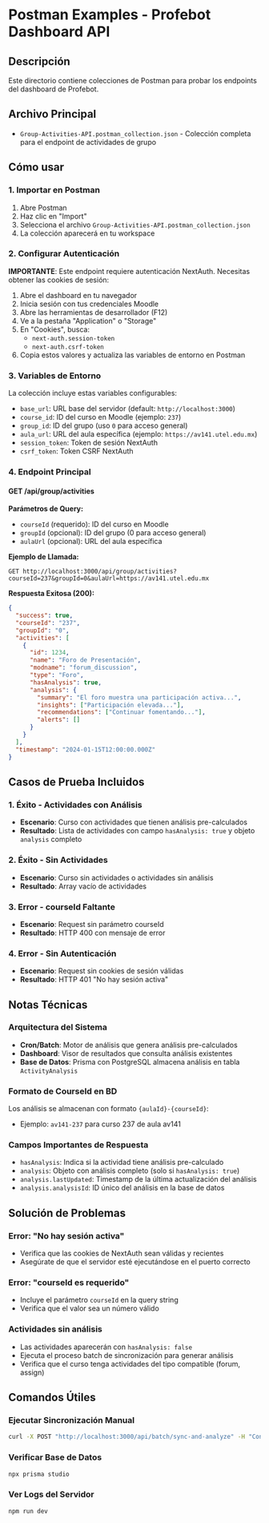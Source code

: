 # Postman Examples - Profebot Dashboard API

## Descripción
Este directorio contiene colecciones de Postman para probar los endpoints del dashboard de Profebot.

## Archivo Principal
- `Group-Activities-API.postman_collection.json` - Colección completa para el endpoint de actividades de grupo

## Cómo usar

### 1. Importar en Postman
1. Abre Postman
2. Haz clic en "Import"
3. Selecciona el archivo `Group-Activities-API.postman_collection.json`
4. La colección aparecerá en tu workspace

### 2. Configurar Autenticación
**IMPORTANTE**: Este endpoint requiere autenticación NextAuth. Necesitas obtener las cookies de sesión:

1. Abre el dashboard en tu navegador
2. Inicia sesión con tus credenciales Moodle
3. Abre las herramientas de desarrollador (F12)
4. Ve a la pestaña "Application" o "Storage"
5. En "Cookies", busca:
   - `next-auth.session-token`
   - `next-auth.csrf-token`
6. Copia estos valores y actualiza las variables de entorno en Postman

### 3. Variables de Entorno
La colección incluye estas variables configurables:

- `base_url`: URL base del servidor (default: `http://localhost:3000`)
- `course_id`: ID del curso en Moodle (ejemplo: `237`)
- `group_id`: ID del grupo (uso `0` para acceso general)
- `aula_url`: URL del aula específica (ejemplo: `https://av141.utel.edu.mx`)
- `session_token`: Token de sesión NextAuth
- `csrf_token`: Token CSRF NextAuth

### 4. Endpoint Principal

#### GET /api/group/activities

**Parámetros de Query:**
- `courseId` (requerido): ID del curso en Moodle
- `groupId` (opcional): ID del grupo (0 para acceso general)
- `aulaUrl` (opcional): URL del aula específica

**Ejemplo de Llamada:**
```
GET http://localhost:3000/api/group/activities?courseId=237&groupId=0&aulaUrl=https://av141.utel.edu.mx
```

**Respuesta Exitosa (200):**
```json
{
  "success": true,
  "courseId": "237",
  "groupId": "0",
  "activities": [
    {
      "id": 1234,
      "name": "Foro de Presentación",
      "modname": "forum_discussion",
      "type": "Foro",
      "hasAnalysis": true,
      "analysis": {
        "summary": "El foro muestra una participación activa...",
        "insights": ["Participación elevada..."],
        "recommendations": ["Continuar fomentando..."],
        "alerts": []
      }
    }
  ],
  "timestamp": "2024-01-15T12:00:00.000Z"
}
```

## Casos de Prueba Incluidos

### 1. Éxito - Actividades con Análisis
- **Escenario**: Curso con actividades que tienen análisis pre-calculados
- **Resultado**: Lista de actividades con campo `hasAnalysis: true` y objeto `analysis` completo

### 2. Éxito - Sin Actividades
- **Escenario**: Curso sin actividades o actividades sin análisis
- **Resultado**: Array vacío de actividades

### 3. Error - courseId Faltante
- **Escenario**: Request sin parámetro courseId
- **Resultado**: HTTP 400 con mensaje de error

### 4. Error - Sin Autenticación
- **Escenario**: Request sin cookies de sesión válidas
- **Resultado**: HTTP 401 "No hay sesión activa"

## Notas Técnicas

### Arquitectura del Sistema
- **Cron/Batch**: Motor de análisis que genera análisis pre-calculados
- **Dashboard**: Visor de resultados que consulta análisis existentes
- **Base de Datos**: Prisma con PostgreSQL almacena análisis en tabla `ActivityAnalysis`

### Formato de CourseId en BD
Los análisis se almacenan con formato `{aulaId}-{courseId}`:
- Ejemplo: `av141-237` para curso 237 de aula av141

### Campos Importantes de Respuesta
- `hasAnalysis`: Indica si la actividad tiene análisis pre-calculado
- `analysis`: Objeto con análisis completo (solo si `hasAnalysis: true`)
- `analysis.lastUpdated`: Timestamp de la última actualización del análisis
- `analysis.analysisId`: ID único del análisis en la base de datos

## Solución de Problemas

### Error: "No hay sesión activa"
- Verifica que las cookies de NextAuth sean válidas y recientes
- Asegúrate de que el servidor esté ejecutándose en el puerto correcto

### Error: "courseId es requerido"
- Incluye el parámetro `courseId` en la query string
- Verifica que el valor sea un número válido

### Actividades sin análisis
- Las actividades aparecerán con `hasAnalysis: false`
- Ejecuta el proceso batch de sincronización para generar análisis
- Verifica que el curso tenga actividades del tipo compatible (forum, assign)

## Comandos Útiles

### Ejecutar Sincronización Manual
```bash
curl -X POST "http://localhost:3000/api/batch/sync-and-analyze" -H "Content-Type: application/json"
```

### Verificar Base de Datos
```bash
npx prisma studio
```

### Ver Logs del Servidor
```bash
npm run dev
```